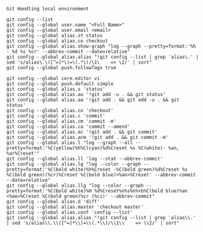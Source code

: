 
    Git Handling local environment

    git config --list
    git config --global user.name "<Full Name>" 
    git config --global user.email <email>
    git config --global alias.st status
    git config --global alias.co checkout
    git config --global alias.show-graph "log --graph --pretty=format:'%h - %d %s %cr' --abbrev-commit --date=relative"
    git config --global alias.alias "!git config --list | grep 'alias\.' | sed 's/alias\.\([^=]*\)=\(.*\)/\1\	 => \2/' | sort"
    git config --global push.followTags true

    git config --global core.editor vi
    git config --global push.default simple
    git config --global alias.s 'status'
    git config --global alias.au '!git add -u . && git status'
    git config --global alias.aa '!git add . && git add -u . && git status'
    git config --global alias.co 'checkout'
    git config --global alias.c 'commit'
    git config --global alias.cm 'commit -m'
    git config --global alias.ca 'commit --amend'
    git config --global alias.ac '!git add . && git commit'
    git config --global alias.acm '!git add . && git commit -m'
    git config --global alias.l "log --graph --all --pretty=format:'%C(yellow)%h%C(cyan)%d%Creset %s %C(white)- %an, %ar%Creset'"
    git config --global alias.ll 'log --stat --abbrev-commit'
    git config --global alias.lg "log --color --graph --pretty=format:'%C(bold white)%h%Creset -%C(bold green)%d%Creset %s %C(bold green)(%cr)%Creset %C(bold blue)<%an>%Creset' --abbrev-commit --date=relative"
    git config --global alias.llg "log --color --graph --pretty=format:'%C(bold white)%H %d%Creset%n%s%n%+b%C(bold blue)%an <%ae>%Creset %C(bold green)%cr (%ci)' --abbrev-commit"
    git config --global alias.d 'diff'
    git config --global alias.master 'checkout master'
    git config --global alias.conf 'config --list'
    git config --global alias.alias "!git config --list | grep 'alias\\.' | sed 's/alias\\.\\([^=]*\\)=\\(.*\\)/\\1\\    => \\2/' | sort"


